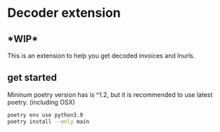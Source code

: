 <h1>Decoder extension</h1>
<h2>*WIP*</h2>
This is an extension to help you get decoded invoices and lnurls. 

## get started 

Mininum poetry version has is ^1.2, but it is recommended to use latest poetry. (including OSX)

```sh
poetry env use python3.9
poetry install --only main
```
